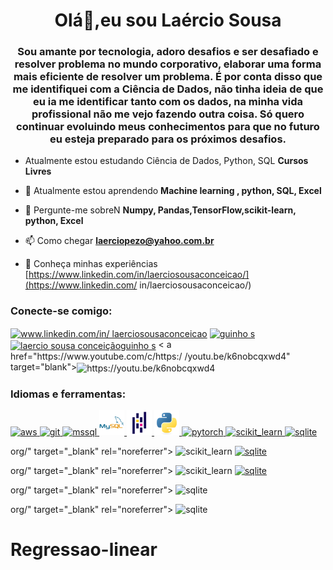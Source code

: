 <h1 align="center">Olá👋,eu sou Laércio Sousa</h1>
<h3 align="center">Sou amante por tecnologia, adoro desafios e ser desafiado e resolver problema no mundo corporativo, elaborar uma forma mais eficiente de resolver um problema. É por conta disso que me identifiquei com a Ciência de Dados, não tinha ideia de que eu ia me identificar tanto com os dados, na minha vida profissional não me vejo fazendo outra coisa. Só quero continuar evoluindo meus conhecimentos para que no futuro eu esteja preparado para os próximos desafios.</h3>

- Atualmente estou estudando Ciência de Dados, Python, SQL **Cursos Livres**

- 🌱 Atualmente estou aprendendo **Machine learning , python, SQL, Excel**

- 💬 Pergunte-me sobreN **Numpy, Pandas,TensorFlow,scikit-learn, python, Excel**

- 📫 Como chegar **laerciopezo@yahoo.com.br**

- 📄 Conheça minhas experiências [https://www.linkedin.com/in/laerciosousaconceicao/](https://www.linkedin.com/ in/laerciosousaconceicao/)

<h3 align="left">Conecte-se comigo:</h3>
<p align="left">
<a href="https://linkedin.com/in/www.linkedin.com/ in/ laerciosousaconceicao" target="blank"><img align="center" src="https://raw.githubusercontent.com/rahuldkjain/github-profile-readme-generator/master/src/images/icons/Social/ linked-in-alt.svg" alt="www.linkedin.com/in/ laerciosousaconceicao" height="30" width="40" /></a>
<a href="https://kaggle.com/guinho s" target="blank"><img align="center" src="https://raw.githubusercontent.com/rahuldkjain/github-profile-readme- generator/master/src/images/icons/Social/kaggle.svg" alt="guinho s" height="30" width="40" /></a> <a href="
https://fb.com /laercio sousa conceiçãoguinho s" target="blank"><img align="center" src="https://raw.githubusercontent.com/rahuldkjain/github-profile-readme-generator/master/src/images/icons/ Social/facebook.svg" alt="laercio sousa conceiçãoguinho s" height="30" width="40" /></a> <
a href="https://www.youtube.com/c/https:/ /youtu.be/k6nobcqxwd4" target="blank"><img align="center" src="https://raw.githubusercontent.com/rahuldkjain/github-profile-readme-generator/master/src/images/icons/Social/ youtube.svg" alt="https://youtu.be/k6nobcqxwd4" height="30" width="40" /></a>
</p>

<h3 align="left">Idiomas e ferramentas:</h3>
<p align="left"> <a href="https://aws.amazon.com" target="_blank" rel="noreferrer"> <img src="https://raw.githubusercontent.com/devicons /devicon/master/icons/amazonwebservices/amazonwebservices-original-wordmark.svg" alt="aws" width="40" height="40"/> </a> <a href="https://git-scm .com/" target="_blank" rel="noreferrer"> <img src="https://www.vectorlogo.zone/logos/git-scm/git-scm-icon.svg" alt="git" width ="40" height="40"/> </a> <a href="https://www.microsoft.com/en-us/sql-server" target="_blank" rel="noreferrer"> <img src="https://www.svgrepo.com/show/303229/microsoft-sql-server-logo.svg" alt="mssql" width="40" height="40"/> </a> <a href="https://www.mysql.com/" target="_blank" rel="noreferrer"> <img src="https://raw.githubusercontent.com/devicons/devicon/master/icons/mysql/mysql-original-wordmark.svg" alt="mysql" width="40" height="40"/> </ a> <a href="https://pandas.pydata.org/" target="_blank" rel="noreferrer"> <img src="https://raw.githubusercontent.com/devicons/devicon/2ae2a900d2f041da66e950e4d48052658d850630/icons/pandas/pandas-original.svg" alt="pandas" width="40" height="40"/> </a> <a href="https://www. python.org" target="_blank" rel="noreferrer"> <img src="https://raw.githubusercontent.com/devicons/devicon/master/icons/python/python-original.svg" alt="python " width="40" height="40"/> </a> <a href="https://pytorch.org/" target="_blank" rel="noreferrer"> <img src="https:/ /www.vectorlogo.zone/logos/pytorch/pytorch-icon.svg" alt="pytorch" width="40" height="40"/> </a> <a href="https://scikit-learn.org/" target="_blank" rel="noreferrer"> <img src="https://upload.wikimedia.org/wikipedia/commons/0/05/Scikit_learn_logo_small.svg" alt="scikit_learn" width="40" height="40"/> </a> <a href="https://www.sqlite.org/" target="_blank" rel="noreferrer"> <img src="https://www.vectorlogo.zone/logos/sqlite/sqlite-icon.svg" alt="sqlite" width="40" height="40"/> </a> </p>org/" target="_blank" rel="noreferrer"> <img src="https://upload.wikimedia.org/wikipedia/commons/0/05/Scikit_learn_logo_small.svg" alt="scikit_learn" width="40 " height="40"/> </a> <a href="https://www.sqlite.org/" target="_blank" rel="noreferrer"> <img src="https://www. vectorlogo.zone/logos/sqlite/sqlite-icon.svg" alt="sqlite" width="40" height="40"/> </a> </p>org/" target="_blank" rel="noreferrer"> <img src="https://upload.wikimedia.org/wikipedia/commons/0/05/Scikit_learn_logo_small.svg" alt="scikit_learn" width="40 " height="40"/> </a> <a href="https://www.sqlite.org/" target="_blank" rel="noreferrer"> <img src="https://www. vectorlogo.zone/logos/sqlite/sqlite-icon.svg" alt="sqlite" width="40" height="40"/> </a> </p>org/" target="_blank" rel="noreferrer"> <img src="https://www.vectorlogo.zone/logos/sqlite/sqlite-icon.svg" alt="sqlite" width="40" height ="40"/> </a> </p>org/" target="_blank" rel="noreferrer"> <img src="https://www.vectorlogo.zone/logos/sqlite/sqlite-icon.svg" alt="sqlite" width="40" height ="40"/> </a> </p>


# Regressao-linear

